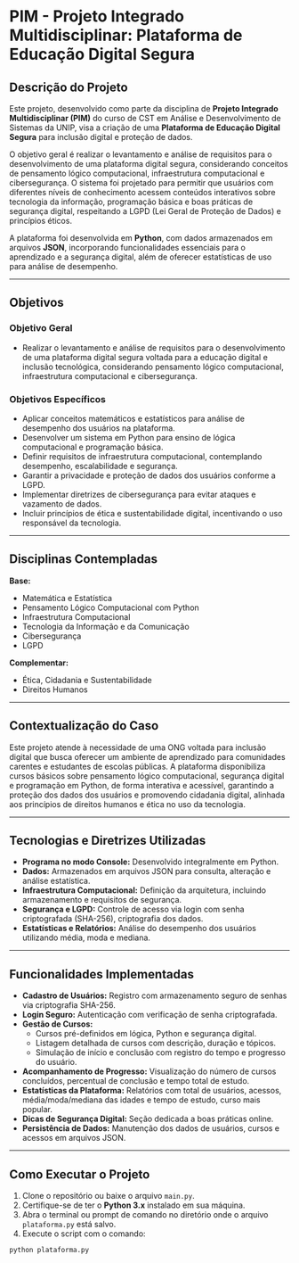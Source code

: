 
# PIM - Projeto Integrado Multidisciplinar: Plataforma de Educação Digital Segura

## Descrição do Projeto

Este projeto, desenvolvido como parte da disciplina de **Projeto Integrado Multidisciplinar (PIM)** do curso de CST em Análise e Desenvolvimento de Sistemas da UNIP, visa a criação de uma **Plataforma de Educação Digital Segura** para inclusão digital e proteção de dados.

O objetivo geral é realizar o levantamento e análise de requisitos para o desenvolvimento de uma plataforma digital segura, considerando conceitos de pensamento lógico computacional, infraestrutura computacional e cibersegurança. O sistema foi projetado para permitir que usuários com diferentes níveis de conhecimento acessem conteúdos interativos sobre tecnologia da informação, programação básica e boas práticas de segurança digital, respeitando a LGPD (Lei Geral de Proteção de Dados) e princípios éticos.

A plataforma foi desenvolvida em **Python**, com dados armazenados em arquivos **JSON**, incorporando funcionalidades essenciais para o aprendizado e a segurança digital, além de oferecer estatísticas de uso para análise de desempenho.

---

## Objetivos

### Objetivo Geral

- Realizar o levantamento e análise de requisitos para o desenvolvimento de uma plataforma digital segura voltada para a educação digital e inclusão tecnológica, considerando pensamento lógico computacional, infraestrutura computacional e cibersegurança.

### Objetivos Específicos

- Aplicar conceitos matemáticos e estatísticos para análise de desempenho dos usuários na plataforma.
- Desenvolver um sistema em Python para ensino de lógica computacional e programação básica.
- Definir requisitos de infraestrutura computacional, contemplando desempenho, escalabilidade e segurança.
- Garantir a privacidade e proteção de dados dos usuários conforme a LGPD.
- Implementar diretrizes de cibersegurança para evitar ataques e vazamento de dados.
- Incluir princípios de ética e sustentabilidade digital, incentivando o uso responsável da tecnologia.

---

## Disciplinas Contempladas

**Base:**

- Matemática e Estatística  
- Pensamento Lógico Computacional com Python  
- Infraestrutura Computacional  
- Tecnologia da Informação e da Comunicação  
- Cibersegurança  
- LGPD  

**Complementar:**

- Ética, Cidadania e Sustentabilidade  
- Direitos Humanos  

---

## Contextualização do Caso

Este projeto atende à necessidade de uma ONG voltada para inclusão digital que busca oferecer um ambiente de aprendizado para comunidades carentes e estudantes de escolas públicas. A plataforma disponibiliza cursos básicos sobre pensamento lógico computacional, segurança digital e programação em Python, de forma interativa e acessível, garantindo a proteção dos dados dos usuários e promovendo cidadania digital, alinhada aos princípios de direitos humanos e ética no uso da tecnologia.

---

## Tecnologias e Diretrizes Utilizadas

- **Programa no modo Console:** Desenvolvido integralmente em Python.
- **Dados:** Armazenados em arquivos JSON para consulta, alteração e análise estatística.
- **Infraestrutura Computacional:** Definição da arquitetura, incluindo armazenamento e requisitos de segurança.
- **Segurança e LGPD:** Controle de acesso via login com senha criptografada (SHA-256), criptografia dos dados.
- **Estatísticas e Relatórios:** Análise do desempenho dos usuários utilizando média, moda e mediana.

---

## Funcionalidades Implementadas

- **Cadastro de Usuários:** Registro com armazenamento seguro de senhas via criptografia SHA-256.
- **Login Seguro:** Autenticação com verificação de senha criptografada.
- **Gestão de Cursos:**  
  - Cursos pré-definidos em lógica, Python e segurança digital.  
  - Listagem detalhada de cursos com descrição, duração e tópicos.  
  - Simulação de início e conclusão com registro do tempo e progresso do usuário.
- **Acompanhamento de Progresso:** Visualização do número de cursos concluídos, percentual de conclusão e tempo total de estudo.
- **Estatísticas da Plataforma:** Relatórios com total de usuários, acessos, média/moda/mediana das idades e tempo de estudo, curso mais popular.
- **Dicas de Segurança Digital:** Seção dedicada a boas práticas online.
- **Persistência de Dados:** Manutenção dos dados de usuários, cursos e acessos em arquivos JSON.

---

## Como Executar o Projeto

1. Clone o repositório ou baixe o arquivo `main.py`.
2. Certifique-se de ter o **Python 3.x** instalado em sua máquina.
3. Abra o terminal ou prompt de comando no diretório onde o arquivo `plataforma.py` está salvo.
4. Execute o script com o comando:

```bash
python plataforma.py
